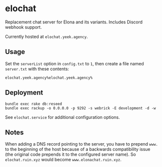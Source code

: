 # elochat

Replacement chat server for Elona and its variants. Includes Discord webhook support.

Currently hosted at `elochat.yeek.agency`.

## Usage

Set the `serverList` option in `config.txt` to `1`, then create a file named `server.txt` with these contents:

```
elochat.yeek.agency%elochat.yeek.agency%
```

## Deployment

```
bundle exec rake db:reseed
bundle exec rackup -o 0.0.0.0 -p 9292 -s webrick -E development -d -w
```

See `elochat.service` for additional configuration options.

## Notes

When adding a DNS record pointing to the server, you have to prepend `www.` to the beginning of the host because of a backwards compatibility issue (the original code prepends it to the configured server name). So `elochat.ruin.xyz` would become `www.elonachat.ruin.xyz`.
